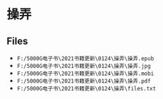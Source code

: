 # 操弄

## Files

- `F:/5000G电子书\2021书籍更新\0124\操弄\操弄.epub`
- `F:/5000G电子书\2021书籍更新\0124\操弄\操弄.jpg`
- `F:/5000G电子书\2021书籍更新\0124\操弄\操弄.mobi`
- `F:/5000G电子书\2021书籍更新\0124\操弄\操弄.pdf`
- `F:/5000G电子书\2021书籍更新\0124\操弄\files.txt`
